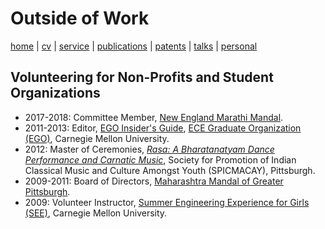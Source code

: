 # Outside of Work
[home](index.html) \| [cv](files/docs/AkshayRajhansCV.pdf) \| [service](service.html) \| [publications](publications.html) \| [patents](patents.html) \| [talks](talks.html) \| [personal](personal.html)

## Volunteering for Non-Profits and Student Organizations
- 2017-2018: Committee Member, [New England Marathi Mandal](www.nemm.org).
- 2011-2013: Editor, [EGO Insider's Guide](https:www.ece.cmu.edu/~ego/files/insiders/guide2012.pdf), [ECE Graduate Organization (EGO)](https://www.ece.cmu.edu/~ego/), Carnegie Mellon University.
- 2012: Master of Ceremonies, [*Rasa: A Bharatanatyam Dance Performance and Carnatic Music*](http://www.andrew.cmu.edu/user/macay/events/rasa.jpg), Society for Promotion of Indian Classical Music and Culture Amongst Youth (SPICMACAY), Pittsburgh. 
- 2009-2011: Board of Directors, [Maharashtra Mandal of Greater Pittsburgh](www.mmpgh.org).
- 2009: Volunteer Instructor, [Summer Engineering Experience for Girls (SEE)](https://www.cmu.edu/ices/outreach/see/), Carnegie Mellon University.
